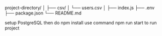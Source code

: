 project-directory/
│
├── csv/
│   └── users.csv
│
├── index.js
├── .env
├── package.json
└── README.md

setup PostgreSQL then do npm install 
use command npm run start to run project